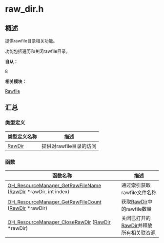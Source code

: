 # raw_dir.h


## 概述

提供rawfile目录相关功能。

功能包括遍历和关闭rawfile目录。

**自从：**

8

**相关模块：**

[Rawfile](rawfile.md)


## 汇总


### 类型定义

| 类型定义名称 | 描述 |
| -------- | -------- |
| [RawDir](rawfile.md#rawdir) | 提供对rawfile目录的访问 |


### 函数

| 函数名称 | 描述 |
| -------- | -------- |
| [OH_ResourceManager_GetRawFileName](rawfile.md#oh_resourcemanager_getrawfilename) ([RawDir](rawfile.md#rawdir) \*rawDir, int index) | 通过索引获取rawfile文件名称 |
| [OH_ResourceManager_GetRawFileCount](rawfile.md#oh_resourcemanager_getrawfilecount) ([RawDir](rawfile.md#rawdir) \*rawDir) | 获取[RawDir](rawfile.md#rawdir)中的rawfile数量 |
| [OH_ResourceManager_CloseRawDir](rawfile.md#oh_resourcemanager_closerawdir) ([RawDir](rawfile.md#rawdir) \*rawDir) | 关闭已打开的[RawDir](rawfile.md#rawdir)并释放所有相关联资源 |
